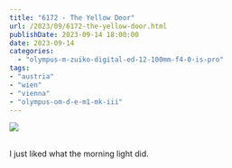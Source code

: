 ```yaml
---
title: "6172 - The Yellow Door"
url: /2023/09/6172-the-yellow-door.html
publishDate: 2023-09-14 18:00:00
date: 2023-09-14
categories:
  - "olympus-m-zuiko-digital-ed-12-100mm-f4-0-is-pro"
tags:
- "austria"
- "wien"
- "vienna"
- "olympus-om-d-e-m1-mk-iii"
---
```

<div class="container">
<div class="center"><a target="_blank" href="https://d25zfm9zpd7gm5.cloudfront.net/1200x1200/2020/20200519_064759_lr.jpg"><img class="webfeedsFeaturedVisual" src="https://d25zfm9zpd7gm5.cloudfront.net/0600x0600/2020/20200519_064759_lr.jpg" /></a></div>
</div>
<br />

I just liked what the morning light did.
